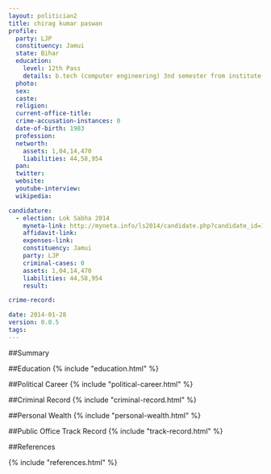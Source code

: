 ```yaml
---
layout: politician2
title: chirag kumar paswan
profile: 
  party: LJP
  constituency: Jamui
  state: Bihar
  education: 
    level: 12th Pass
    details: b.tech (computer engineering) 3nd semester from institute of engineering and technology  janshi  bundelkhan unversity  janshi in 2005  ed from national institute of open schooling  govt. of india new delhi  swayatshasi institute in 2003
  photo: 
  sex: 
  caste: 
  religion: 
  current-office-title: 
  crime-accusation-instances: 0
  date-of-birth: 1983
  profession: 
  networth: 
    assets: 1,04,14,470
    liabilities: 44,58,954
  pan: 
  twitter: 
  website: 
  youtube-interview: 
  wikipedia: 

candidature: 
  - election: Lok Sabha 2014
    myneta-link: http://myneta.info/ls2014/candidate.php?candidate_id=158
    affidavit-link: 
    expenses-link: 
    constituency: Jamui 
    party: LJP
    criminal-cases: 0
    assets: 1,04,14,470
    liabilities: 44,58,954
    result:  

crime-record: 

date: 2014-01-28
version: 0.0.5
tags: 
---
```

##Summary


##Education
{% include "education.html" %}


##Political Career
{% include "political-career.html" %}


##Criminal Record
{% include "criminal-record.html" %}


##Personal Wealth
{% include "personal-wealth.html" %}


##Public Office Track Record
{% include "track-record.html" %}


##References


{% include "references.html" %}